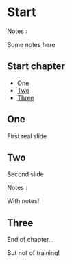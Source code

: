 # Start

<!-- .slide: class="page-title" -->


Notes :

Some notes here



## Start chapter

<!-- .slide: class="toc" -->

- [One](#/one)
- [Two](#/two)
- [Three](#/three)



## One

<!-- .slide: id="one" -->

First real slide



## Two

<!-- .slide: id="two" -->

Second slide

Notes :

With notes!



## Three

<!-- .slide: id="three" -->

End of chapter...

But not of training!
